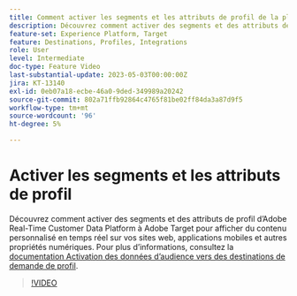 ```yaml
---
title: Comment activer les segments et les attributs de profil de la plateforme de données clients en temps réel d’Adobe vers Adobe Target ?
description: Découvrez comment activer des segments et des attributs de profil d’Adobe Real-Time Customer Data Platform à Adobe Target pour afficher du contenu personnalisé en temps réel sur vos sites web, applications mobiles et autres propriétés numériques.
feature-set: Experience Platform, Target
feature: Destinations, Profiles, Integrations
role: User
level: Intermediate
doc-type: Feature Video
last-substantial-update: 2023-05-03T00:00:00Z
jira: KT-13140
exl-id: 0eb07a18-ecbe-46a0-9ded-349989a20242
source-git-commit: 802a71ffb92864c4765f81be02ff84da3a87d9f5
workflow-type: tm+mt
source-wordcount: '96'
ht-degree: 5%

---
```


# Activer les segments et les attributs de profil

Découvrez comment activer des segments et des attributs de profil d’Adobe Real-Time Customer Data Platform à Adobe Target pour afficher du contenu personnalisé en temps réel sur vos sites web, applications mobiles et autres propriétés numériques. Pour plus d’informations, consultez la [documentation Activation des données d’audience vers des destinations de demande de profil](https://experienceleague.adobe.com/docs/experience-platform/destinations/ui/activate/activate-profile-request-destinations.html?lang=fr).

>[!VIDEO](https://video.tv.adobe.com/v/3447357/?learn=on&captions=fre_fr)
